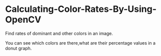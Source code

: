 # Calculating-Color-Rates-By-Using-OpenCV

 Find rates of dominant and other colors in an image.

 You can see which colors are there,what are their percentage values in a donut graph.


